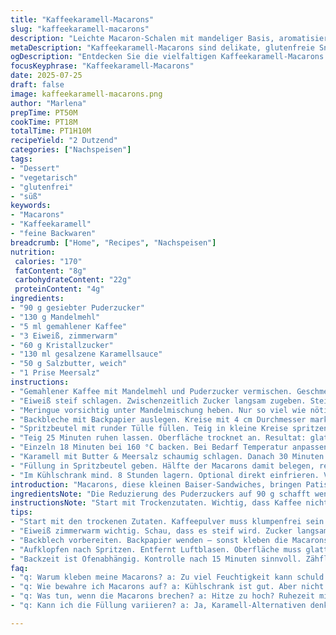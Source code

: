 ```yaml
---
title: "Kaffeekaramell-Macarons"
slug: "kaffeekaramell-macarons"
description: "Leichte Macaron-Schalen mit mandeliger Basis, aromatisiert mit gemahlenem Kaffee. Gefüllt wird mit einer cremigen Karamellfüllung, die mit gesalzener Butter verfeinert ist. Glutenfrei, laktosefrei, nussfrei, vegetarisch. Abgeänderte Zuckeranteile und Buttermenge für angepasste Textur. Geänderte Backzeit und Ruhezeit für beste Oberfläche und perfekte Sandwich-Struktur. Eintauchen in süß-salzige Geschmackskombination. Kühlung empfohlen für vollendeten Genuss. Variantenreich durch Austausch der Füllung möglich. "
metaDescription: "Kaffeekaramell-Macarons sind delikate, glutenfreie Snacks mit einer cremigen Füllung aus Karamell und einem Hauch Kaffee. Unbedingt probieren"
ogDescription: "Entdecken Sie die vielfaltigen Kaffeekaramell-Macarons mit salziger Karamellfüllung. Perfekt für jeden Anlass. Genuss in jedem Bissen"
focusKeyphrase: "Kaffeekaramell-Macarons"
date: 2025-07-25
draft: false
image: kaffeekaramell-macarons.png
author: "Marlena"
prepTime: PT50M
cookTime: PT18M
totalTime: PT1H10M
recipeYield: "2 Dutzend"
categories: ["Nachspeisen"]
tags:
- "Dessert"
- "vegetarisch"
- "glutenfrei"
- "süß"
keywords:
- "Macarons"
- "Kaffeekaramell"
- "feine Backwaren"
breadcrumb: ["Home", "Recipes", "Nachspeisen"]
nutrition: 
 calories: "170"
 fatContent: "8g"
 carbohydrateContent: "22g"
 proteinContent: "4g"
ingredients:
- "90 g gesiebter Puderzucker"
- "130 g Mandelmehl"
- "5 ml gemahlener Kaffee"
- "3 Eiweiß, zimmerwarm"
- "60 g Kristallzucker"
- "130 ml gesalzene Karamellsauce"
- "50 g Salzbutter, weich"
- "1 Prise Meersalz"
instructions:
- "Gemahlener Kaffee mit Mandelmehl und Puderzucker vermischen. Geschmeidig. Trockenstoffe wichtig."
- "Eiweiß steif schlagen. Zwischenzeitlich Zucker langsam zugeben. Steife, glänzende Meringue entsteht."
- "Meringue vorsichtig unter Mandelmischung heben. Nur so viel wie nötig. Teig sollte zähflüssig, leicht glatt sein."
- "Backbleche mit Backpapier auslegen. Kreise mit 4 cm Durchmesser markieren. Papier wenden, auf Blech legen."
- "Spritzbeutel mit runder Tülle füllen. Teig in kleine Kreise spritzen. Mehrfach mit dem Blech vorsichtig auf Arbeitsfläche klopfen, um Luftblasen zu entfernen."
- "Teig 25 Minuten ruhen lassen. Oberfläche trocknet an. Resultat: glatte, luftige Schalen."
- "Einzeln 18 Minuten bei 160 °C backen. Bei Bedarf Temperatur anpassen. Komplett auskühlen lassen."
- "Karamell mit Butter & Meersalz schaumig schlagen. Danach 30 Minuten kaltstellen. Vor Verwendung erneut aufschlagen."
- "Füllung in Spritzbeutel geben. Hälfte der Macarons damit belegen, restliche Hälfte als Deckel aufsetzen. Sanft andrücken."
- "Im Kühlschrank mind. 8 Stunden lagern. Optional direkt einfrieren. Vor Verzehr 20 Minuten temperieren."
introduction: "Macarons, diese kleinen Baiser-Sandwiches, bringen Patissierkunst nach Hause. Dabei knusprige Kruste außen, zart im Inneren. Klassisches Mandelmehl einst mit Puderzucker vermischt. Kaffeeanteil erlaubt leichte Bitternote, nicht zu dominant. Karamellfüllung hat Salzbutter, sorgt für angenehme Ausgewogenheit. Zubereitung braucht Geduld. Zeit und Ruhe sind Schlüssel. Spritzbeutel, Temperatur, Ruhephase am wichtigsten.  Nicht einfach nur Zutaten vermengen. Feingefühl für Konsistenz – weder zu fest, noch zu flüssig. Backzeit +/- von Ofen abhängig. Feinste Sache zum Probieren, Experimentieren. Jeder Schritt präzise, doch nicht steif. Ergebnis variabel, spannend. Macarons brauchen Pflege vor Verzehr. Lagerung mindert Trockenheit, sorgt für Verschmelzung von Füllung und Schale. Geschmack macht süchtig, ein Hauch von französischer Tradition in der eigenen Küche. Alles zusammen in kleinen, aber feinen Häppchen – zum Genießen oder Verschenken. "
ingredientsNote: "Die Reduzierung des Puderzuckers auf 90 g schafft weniger Süße, damit der Kaffegeschmack durchscheint. Mandelmehl bleibt klassisch, es ist Basis der Schalen. Gemahlener Kaffee fein mahlen für gleichmäßige Textur – grob wäre störend. Eiweiß zimmerwarm schließt sich gut auf, sorgt für mehr Volumen. Kristallzucker fein dosieren, gibt Stabilität der Meringue. Gesalzene Karamellsauce löst klassischen Dulce de Leche ab, bietet salzigen Twist. Butter mit Meersalz vermischt, nicht gesalzen verwendet, schafft angenehme Balance. Flüssigkeit der Karamellmasse marktangepasst für gute Geschmeidigkeit. Zutaten möglichst frisch. Kein Salz im Macaron-Teig, sonst beeinträchtigt es die Meringue."
instructionsNote: "Start mit Trockenzutaten. Wichtig, dass Kaffee nicht verklumpt und gleichmäßig verteilt ist, sonst hässliche Flecken. Eiweiß richtig schlagen, erster Schritt zu perfekter Meringue. Zucker langsam einrieseln lassen, sonst fällt Masse zusammen. Teig im ‘Macaronnage’-Verfahren zusammenführen. Nicht zu lange mixen! Teigfluss muss mitteldicht sein – Test: Teig soll langsam von Spatel gleiten. Backblech gut vorbereiten, Backpapier wenden, sonst kleben Macarons. Kreise vorzeichnen erspart Ungleichmäßigkeiten. Nach Spritzen – aufklopfen, um Luft rauszulassen. Ruhezeit für Haut Wärme- und Feuchtigkeitsabgabe wichtig. Backzeit abhängig von Ofen, Kontrolle empfohlen ab Minute 15. Füllung cremig schlagen, nicht zu flüssig. Nach dem Zusammensetzen im Kühlschrank durchziehen lassen. Gefrorene Macarons vor Servieren auftauen lassen, sonst härtet Füllung zu schnell. Optimale Verzehrzeit mindestens 8 Stunden Lagerung, dann erst echt zart. "
tips:
- "Start mit den trockenen Zutaten. Kaffeepulver muss klumpenfrei sein. Sonst sieht's nicht gut aus. Mandelmehl klassisch. Kein Kompromiss."
- "Eiweiß zimmerwarm wichtig. Schau, dass es steif wird. Zucker langsam dazugeben. Nicht zu schnell, sonst wird's nix. Glanz ist Ziel."
- "Backblech vorbereiten. Backpapier wenden – sonst kleben die Macarons. Kreise vorzeichnen. Passt super. Einheitlichkeit wichtig."
- "Aufklopfen nach Spritzen. Entfernt Luftblasen. Oberfläche muss glatt sein. Ruhezeit einhalten. Trocknen lassen, damit schöne Schalen entstehen."
- "Backzeit ist Ofenabhängig. Kontrolle nach 15 Minuten sinnvoll. Zähflüssigkeit vom Teig testen. Ja, perfektes Ergebnis braucht Geduld."
faq:
- "q: Warum kleben meine Macarons? a: Zu viel Feuchtigkeit kann schuld sein. Oder das Backpapier. Wenden hilft. Gut trocknen lassen."
- "q: Wie bewahre ich Macarons auf? a: Kühlschrank ist gut. Aber nicht zu lange. Einfrieren geht auch. Vor dem Essen auftauen."
- "q: Was tun, wenn die Macarons brechen? a: Hitze zu hoch? Ruhezeit missachtet? Achte auf Backtemperatur. Es kann besser gehen."
- "q: Kann ich die Füllung variieren? a: Ja, Karamell-Alternativen denkbar. Fruchtige Füllungen probieren. Oder verschiedene Nusscremes."

---
```

